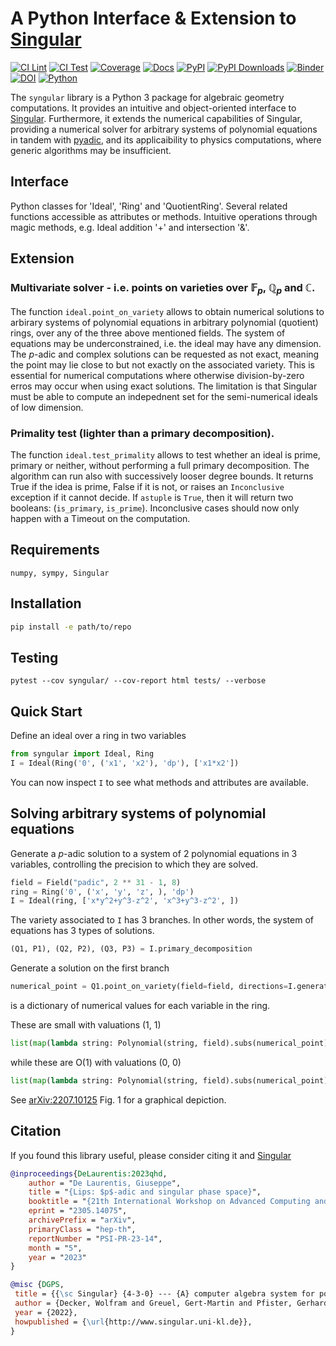 # A Python Interface \& Extension to [Singular](https://www.singular.uni-kl.de/)

[![CI Lint](https://github.com/GDeLaurentis/syngular/actions/workflows/ci_lint.yml/badge.svg)](https://github.com/GDeLaurentis/syngular/actions/workflows/ci_lint.yml)
[![CI Test](https://github.com/GDeLaurentis/syngular/actions/workflows/ci_test.yml/badge.svg)](https://github.com/GDeLaurentis/syngular/actions/workflows/ci_test.yml)
[![Coverage](https://img.shields.io/badge/Coverage-85%25-greenyellow?labelColor=2a2f35)](https://github.com/GDeLaurentis/syngular/actions)
[![Docs](https://github.com/GDeLaurentis/syngular/actions/workflows/cd_docs.yml/badge.svg?label=Docs)](https://gdelaurentis.github.io/syngular/)
[![PyPI](https://img.shields.io/pypi/v/syngular.svg?label=PyPI)](https://pypi.org/project/syngular/)
[![PyPI Downloads](https://img.shields.io/pypi/dm/syngular.svg?label=PyPI%20downloads)](https://pypistats.org/packages/syngular)
[![Binder](https://mybinder.org/badge_logo.svg)](https://mybinder.org/v2/gh/GDeLaurentis/syngular/HEAD)
[![DOI](https://zenodo.org/badge/378157462.svg)](https://zenodo.org/doi/10.5281/zenodo.11113680)
[![Python](https://img.shields.io/pypi/pyversions/syngular?label=Python)](https://pypi.org/project/syngular/)

The `syngular` library is a Python 3 package for algebraic geometry computations. It provides an intuitive and object-oriented interface to [Singular](https://www.singular.uni-kl.de/). Furthermore, it extends the numerical capabilities of Singular, providing a numerical solver for arbitrary systems of polynomial equations in tandem with [pyadic](https://github.com/GDeLaurentis/pyadic), and its applicaibility to physics computations, where generic algorithms may be insufficient.

## Interface

Python classes for 'Ideal', 'Ring' and 'QuotientRing'. Several related functions accessible as attributes or methods. Intuitive operations through magic methods, e.g. Ideal addition '+' and intersection '&'.

## Extension

### Multivariate solver - i.e. points on varieties over $\mathbb{F}_p$, $\mathbb{Q}_p$ and $\mathbb{C}$.

The function `ideal.point_on_variety` allows to obtain numerical solutions to arbirary systems of polynomial equations in arbitrary polynomial (quotient) rings, over any of the three above mentioned fields. The system of equations may be underconstrained, i.e. the ideal may have any dimension. The $p$-adic and complex solutions can be requested as not exact, meaning the point may lie close to but not exactly on the associated variety. This is essential for numerical computations where otherwise division-by-zero erros may occur when using exact solutions. The limitation is that Singular must be able to compute an indepednent set for the semi-numerical ideals of low dimension.

### Primality test (lighter than a primary decomposition).

The function `ideal.test_primality` allows to test whether an ideal is prime, primary or neither, without performing a full primary decomposition. The algorithm can run also with successively looser degree bounds. It returns True if the idea is prime, False if it is not, or raises an `Inconclusive` exception if it cannot decide. If `astuple` is `True`, then it will return two booleans: (`is_primary`, `is_prime`). Inconclusive cases should now only happen with a Timeout on the computation.


## Requirements
```
numpy, sympy, Singular
```


## Installation
```bash
pip install -e path/to/repo
```

## Testing

```
pytest --cov syngular/ --cov-report html tests/ --verbose
```

## Quick Start

Define an ideal over a ring in two variables
```python
from syngular import Ideal, Ring
I = Ideal(Ring('0', ('x1', 'x2'), 'dp'), ['x1*x2'])
```
You can now inspect `I` to see what methods and attributes are available.

## Solving arbitrary systems of polynomial equations

Generate a $p$-adic solution to a system of 2 polynomial equations in 3 variables, controlling the precision to which they are solved.
```python
field = Field("padic", 2 ** 31 - 1, 8)
ring = Ring('0', ('x', 'y', 'z', ), 'dp')
I = Ideal(ring, ['x*y^2+y^3-z^2', 'x^3+y^3-z^2', ])
```

The variety associated to `I` has 3 branches. In other words, the system of equations has 3 types of solutions.
```python
(Q1, P1), (Q2, P2), (Q3, P3) = I.primary_decomposition
```

Generate a solution on the first branch
```python
numerical_point = Q1.point_on_variety(field=field, directions=I.generators, valuations=(1, 1, ), ) 
```
is a dictionary of numerical values for each variable in the ring.

These are small with valuations (1, 1)
```python
list(map(lambda string: Polynomial(string, field).subs(numerical_point), Q1.generators))
```

while these are O(1) with valuations (0, 0)
```python
list(map(lambda string: Polynomial(string, field).subs(numerical_point), Q2.generators))
```

See [arXiv:2207.10125](https://arxiv.org/pdf/2207.10125) Fig. 1 for a graphical depiction.

## Citation

If you found this library useful, please consider citing it and [Singular](https://www.singular.uni-kl.de/)


```bibtex
@inproceedings{DeLaurentis:2023qhd,
    author = "De Laurentis, Giuseppe",
    title = "{Lips: $p$-adic and singular phase space}",
    booktitle = "{21th International Workshop on Advanced Computing and Analysis Techniques in Physics Research}: {AI meets Reality}",
    eprint = "2305.14075",
    archivePrefix = "arXiv",
    primaryClass = "hep-th",
    reportNumber = "PSI-PR-23-14",
    month = "5",
    year = "2023"
}
```

```bibtex
@misc {DGPS,
 title = {{\sc Singular} {4-3-0} --- {A} computer algebra system for polynomial computations},
 author = {Decker, Wolfram and Greuel, Gert-Martin and Pfister, Gerhard and Sch\"onemann, Hans},
 year = {2022},
 howpublished = {\url{http://www.singular.uni-kl.de}},
}
```
